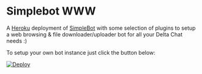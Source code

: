 Simplebot WWW
=============

A [Heroku](https://heroku.com) deployment of [SimpleBot](https://github.com/simplebot-org/simplebot) with some selection of plugins to setup a web browsing & file downloader/uploader bot for all your Delta Chat needs :)

To setup your own bot instance just click the button below:

[![Deploy](https://www.herokucdn.com/deploy/button.svg)](https://heroku.com/deploy?template=https://github.com/adbenitez/simplebot-www-heroku/tree/main/)

